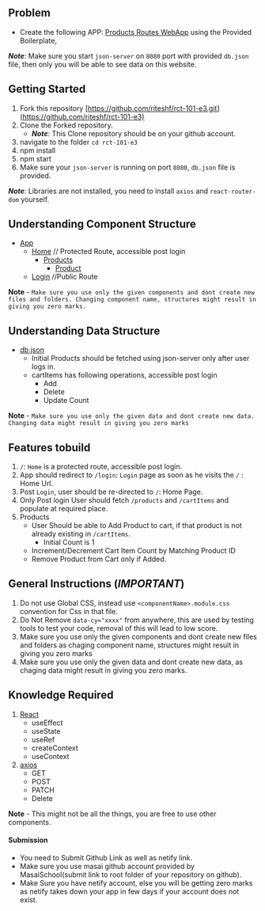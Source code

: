 ## Problem

- Create the following APP: [Products Routes WebApp](https://rct-101-e3.netlify.app/) using the Provided Boilerplate,

**_Note_**: Make sure you start `json-server` on `8080` port with provided `db.json` file, then only you will be able to see data on this website.

## Getting Started

1. Fork this repository [https://github.com/riteshf/rct-101-e3.git](https://github.com/riteshf/rct-101-e3)
2. Clone the Forked repository.
   - **_Note_**: This Clone repository should be on your github account.
3. navigate to the folder `cd rct-101-e3`
4. npm install
5. npm start
6. Make sure your `json-server` is running on port `8080`, `db.json` file is provided.

**_Note_**: Libraries are not installed, you need to install `axios` and `react-router-dom` yourself.

## Understanding Component Structure

- [App](./src/App.js)
  - [Home](./src/pages/Home.jsx) // Protected Route, accessible post login
    - [Products](./src/components/Products/Products.jsx)
      - [Product](./src/components/Products/Product/Product.jsx)
  - [Login](./src/pages/Login.jsx) //Public Route

**Note** - `Make sure you use only the given components and dont create new files and folders. Changing component name, structures might result in giving you zero marks.`

## Understanding Data Structure

- [db.json](./db.json)
  - Initial Products should be fetched using json-server only after user logs in.
  - cartItems has following operations, accessible post login
    - Add
    - Delete
    - Update Count

**Note** - `Make sure you use only the given data and dont create new data. Changing data might result in giving you zero marks`

## Features tobuild

1. `/`: `Home` is a protected route, accessible post login.
2. App should redirect to `/login`: `Login` page as soon as he visits the `/` : Home Url.
3. Post `Login`, user should be re-directed to `/`: Home Page.
4. Only Post login User should fetch `/products` and `/cartItems` and populate at required place.
5. Products
   - User Should be able to Add Product to cart, if that product is not already existing in `/cartItems`.
     - Initial Count is 1
   - Increment/Decrement Cart Item Count by Matching Product ID
   - Remove Product from Cart only if Added.

## General Instructions (**_IMPORTANT_**)

1. Do not use Global CSS, instead use `<componentName>.module.css` convention for Css in that file.
2. Do Not Remove `data-cy="xxxx"` from anywhere, this are used by testing tools to test your code, removal of this will lead to low score.
3. Make sure you use only the given components and dont create new files and folders as chaging component name, structures might result in giving you zero marks
4. Make sure you use only the given data and dont create new data, as chaging data might result in giving you zero marks.

## Knowledge Required

1. [React](https://reactjs.org/)
   - useEffect
   - useState
   - useRef
   - createContext
   - useContext
2. [axios](https://axios-http.com/)
   - GET
   - POST
   - PATCH
   - Delete

**Note** - This might not be all the things, you are free to use other components.

#### Submission

- You need to Submit Github Link as well as netify link.
- Make sure you use masai github account provided by MasaiSchool(submit link to root folder of your repository on github).
- Make Sure you have netify account, else you will be getting zero marks as netify takes down your app in few days if your account does not exist.
